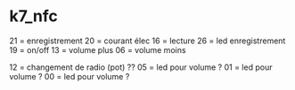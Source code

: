 # k7_nfc

21 = enregistrement
20 = courant élec
16 = lecture
26 = led enregistrement
19 = on/off
13 = volume plus
06 = volume moins

12 = changement de radio (pot) ??
05 = led pour volume ?
01 = led pour volume ?
00 = led pour volume ?
